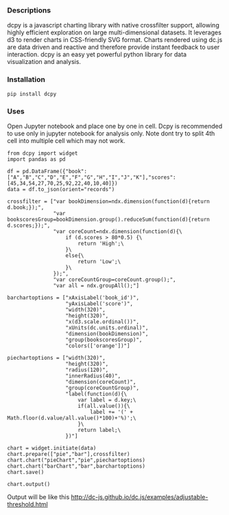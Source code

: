 ### Descriptions
dcpy is a javascript charting library with native crossfilter support, allowing highly efficient exploration on large multi-dimensional datasets. It leverages d3 to render charts in CSS-friendly SVG format. Charts rendered using dc.js are data driven and reactive and therefore provide instant feedback to user interaction.
dcpy is an easy yet powerful python library for data visualization and analysis.

### Installation
<code>pip install dcpy</code>

### Uses
Open Jupyter notebook and place one by one in cell. Dcpy is recommended to use only in jupyter notebook for analysis only. Note dont try to split 4th cell into multiple cell which may not work.
```
from dcpy import widget
import pandas as pd
```
```
df = pd.DataFrame({"book":["A","B","C","D","E","F","G","H","I","J","K"],"scores":[45,34,54,27,70,25,92,22,40,10,40]})
data = df.to_json(orient="records")
```
```
crossfilter = ["var bookDimension=ndx.dimension(function(d){return d.book;});",
               "var bookscoresGroup=bookDimension.group().reduceSum(function(d){return d.scores;});",
               "var coreCount=ndx.dimension(function(d){\
                   if (d.scores > 80*0.5) {\
                       return 'High';\
                   }\
                   else{\
                       return 'Low';\
                   }\
               });",
               "var coreCountGroup=coreCount.group();",
               "var all = ndx.groupAll();"]

barchartoptions = ["xAxisLabel('book_id')",
                   "yAxisLabel('score')",
                   "width(320)",
                   "height(320)",
                   "x(d3.scale.ordinal())",
                   "xUnits(dc.units.ordinal)",
                   "dimension(bookDimension)",
                   "group(bookscoresGroup)",
                   "colors(['orange'])"]

piechartoptions = ["width(320)",
                   "height(320)",
                   "radius(120)",
                   "innerRadius(40)",
                   "dimension(coreCount)",
                   "group(coreCountGroup)",
                   "label(function(d){\
                       var label = d.key;\
                       if(all.value()){\
                           label += '(' + Math.floor(d.value/all.value()*100)+'%)';\
                       }\
                       return label;\
                   })"]
```
``` 
chart = widget.initiate(data)
chart.prepare(["pie","bar"],crossfilter)
chart.chart("pieChart","pie",piechartoptions)
chart.chart("barChart","bar",barchartoptions)
chart.save()
```
```
chart.output()
```
Output will be like this http://dc-js.github.io/dc.js/examples/adjustable-threshold.html
